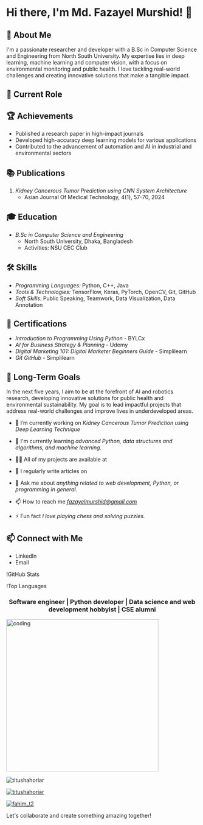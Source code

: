 # Hi there, I'm Md. Fazayel Murshid! 👋

## 🚀 About Me
I'm a passionate researcher and developer with a B.Sc in Computer Science and Engineering from North South University. My expertise lies in deep learning, machine learning and computer vision, with a focus on environmental monitoring and public health. I love tackling real-world challenges and creating innovative solutions that make a tangible impact.

## 🔭 Current Role


## 🏆 Achievements
- Published a research paper in high-impact journals
- Developed high-accuracy deep learning models for various applications
- Contributed to the advancement of automation and AI in industrial and environmental sectors

## 📚 Publications
1. *Kidney Cancerous Tumor Prediction using CNN System Architecture*
   - Asian Journal Of Medical Technology, 4(1), 57-70, 2024

## 🎓 Education
- *B.Sc in Computer Science and Engineering*
  - North South University, Dhaka, Bangladesh
  - Activities: NSU CEC Club

## 🛠️ Skills
- *Programming Languages:* Python, C++, Java
- *Tools & Technologies:* TensorFlow, Keras, PyTorch, OpenCV, Git, GitHub
- *Soft Skills:* Public Speaking, Teamwork, Data Visualization, Data Annotation

## 📜 Certifications
- *Introduction to Programming Using Python* - BYLCx
- *AI for Business Strategy & Planning* - Udemy
- *Digital Marketing 101: Digital Marketer Beginners Guide* - Simplilearn
- *Git GitHub* - Simplilearn

## 🌱 Long-Term Goals
In the next five years, I aim to be at the forefront of AI and robotics research, developing innovative solutions for public health and environmental sustainability. My goal is to lead impactful projects that address real-world challenges and improve lives in underdeveloped areas.


- 🔭 I’m currently working on *Kidney Cancerous Tumor Prediction using Deep Learning Technique*

- 🌱 I'm currently learning *advanced Python, data structures and algorithms, and machine learning.*

- 👨‍💻 All of my projects are available at 

- 📝 I regularly write articles on 
- 💬 Ask me about *anything related to web development, Python, or programming in general.*

- 📫 How to reach me *fazayelmurshid@gmail.com*

- ⚡ Fun fact *I love playing chess and solving puzzles.*


## 📫 Connect with Me
- LinkedIn
- Email

!GitHub Stats

!Top Languages

<h3 align="center">Software engineer | Python developer | Data science and web development hobbyist | CSE alumni</h3>
<img algin="right" alt="coding" width="400" src="https://www.bing.com/th/id/OGC.f0fef1eb96e50c4820eee35462a62ab2?pid=1.7&rurl=https%3a%2f%2fmedia.giphy.com%2fmedia%2fK5kfQExKk731K%2fgiphy.gif&ehk=t%2bOXEOm0mQVWtNiU0oWXspjN1b%2buZL7ZOsyylgB0suU%3d">
<p align="left"> <img src="https://komarev.com/ghpvc/?username=titushahoriar&label=Profile%20views&color=0e75b6&style=flat" alt="titushahoriar" /> </p>

<p align="left"> <a href="https://github.com/ryo-ma/github-profile-trophy"><img src="https://github-profile-trophy.vercel.app/?username=titushahoriar" alt="titushahoriar" /></a> </p>

<p align="left"> <a href="https://twitter.com/fahim_t2" target="blank"><img src="https://img.shields.io/twitter/follow/fahim_t2?logo=twitter&style=for-the-badge" alt="fahim_t2" /></a> </p>

Let's collaborate and create something amazing together!
